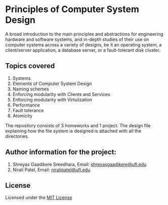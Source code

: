 # Principles of Computer System Design

A broad introduction to the main principles and abstractions for engineering hardware and software systems, and in-depth studies of their use on computer systems across a variety of designs, be it an operating system, a client/server application, a database server, or a fault-tolerant disk cluster.
  
## Topics covered
1. Systems
2. Elements of Computer System Design
3. Naming schemes
4. Enforcing modularity with Clients and Services
5. Enforcing modularity with Virtulization
6. Performance
7. Fault tolerance 
8. Atomicity

The repository consists of 3 homeworks and 1 project. The design file explaining how the file system is designed is attached with all the directories. 

## Author information for the project:

1. Shreyas Gaadikere Sreedhara, Email: shreyasgaadikere@ufl.edu
2. Nirali Patel, Email: niralipatel@ufl.edu

## License

Licensed under the [MIT License](LICENSE.md)
